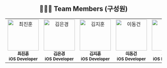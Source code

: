 <div align="center">

## 🧑‍🤝‍🧑 Team Members (구성원)
<table>
  <tbody>
    <tr>
       <td align="center" valign="top" width="14.28%">
       <a href="https://github.com/pinocchio22">
       <img src="https://avatars.githubusercontent.com/u/61182499?v=4" width="100px;" alt="최진훈"/>
       <br />
         <sub>
           <b>최진훈</b>
         </sub>
       </a>
       <br />
       <sub>
           <b>iOS Developer</b>
       </sub>
       <br />
    </td>
     <td align="center" valign="top" width="14.28%">
       <a href="https://github.com/Luna828">
       <img src="https://avatars.githubusercontent.com/u/93186591?v=4" width="100px;" alt="김은경"/>
       <br />
         <sub>
           <b>김은경</b>
         </sub>
       </a>
       <br />
       <sub>
           <b>iOS Developer</b>
       </sub>
       <br />
     </td>
      <td align="center" valign="top" width="14.28%">
       <a href="https://github.com/luttoli">
       <img src="https://avatars.githubusercontent.com/u/107012166?v=4" width="100px;" alt="김지훈"/>
       <br />
         <sub>
           <b>김지훈</b>
         </sub>
       </a>
       <br />
       <sub>
           <b>iOS Developer</b>
       </sub>
       <br />
    </td>
      <td align="center" valign="top" width="14.28%">
       <a href="https://github.com/gunnieee">
       <img src="https://avatars.githubusercontent.com/u/139126902?v=4" width="100px;" alt="이동건"/>
       <br />
         <sub>
           <b>이동건</b>
         </sub>
       </a>
       <br />
       <sub>
           <b>iOS Developer</b>
       </sub>
       <br />
    </td>
      <td align="center" valign="top" width="14.28%">
       <a href="https://github.com/user2rum">
       <img src="https://avatars.githubusercontent.com/u/139091211?v=4" width="100px;" alt="조재민"/>
       <br />
         <sub>
           <b>조재민</b>
         </sub>
       </a>
       <br />
       <sub>
           <b>iOS Developer</b>
       </sub>
       <br />
    </td>
      </tbody>
  </table>
</div>

</div>
